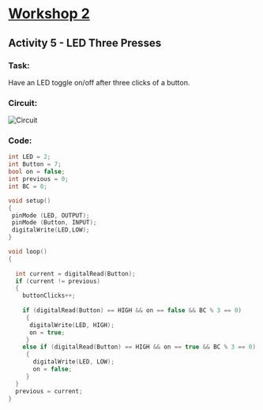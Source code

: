 # [Workshop 2](https://Snowflower2020.github.io/BMES/Workshops/Workshop2)

## Activity 5 - LED Three Presses

### Task:
Have an LED toggle on/off after three clicks of a button.

### Circuit:
![Circuit](https://Snowflower2020.github.io/BMES/Workshops/Workshop2/Activity5/W2A5_Circuit.png)
### Code: 

```c++
int LED = 2; 
int Button = 7; 
bool on = false;
int previous = 0;
int BC = 0;

void setup() 
{  
 pinMode (LED, OUTPUT); 	
 pinMode (Button, INPUT); 	
 digitalWrite(LED,LOW);	
}

void loop() 
{
  
  int current = digitalRead(Button); 
  if (current != previous)			
  {
    buttonClicks++;	
  	
    if (digitalRead(Button) == HIGH && on == false && BC % 3 == 0)
  	 {
  	  digitalWrite(LED, HIGH);
  	  on = true;
 	 }
 	else if (digitalRead(Button) == HIGH && on == true && BC % 3 == 0) 
 	 {
 	   digitalWrite(LED, LOW);
 	   on = false;
 	 }
  }
  previous = current; 
}
```
